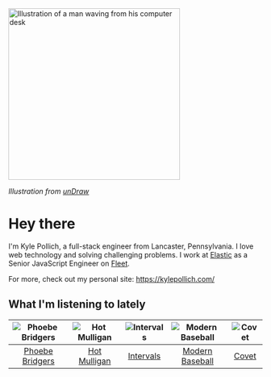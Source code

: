 <img src="https://user-images.githubusercontent.com/6766512/87306713-6f79d900-c4e6-11ea-989a-3242cbfc50c2.png" alt="Illustration of a man waving from his computer desk" height="340" />

_Illustration from [unDraw](https://undraw.co/)_

# Hey there

I'm Kyle Pollich, a full-stack engineer from Lancaster, Pennsylvania. I love web technology and solving challenging problems.
I work at [Elastic](https://www.elastic.co/) as a Senior JavaScript Engineer on [Fleet](https://www.elastic.co/guide/en/fleet/current/fleet-overview.html).

For more, check out my personal site: https://kylepollich.com/

## What I'm listening to lately

<!-- begin artists -->
  |![Phoebe Bridgers](https://i.scdn.co/image/3b6a427f0c54c0d116c433462ae1dd48474643d0)|![Hot Mulligan](https://i.scdn.co/image/ab6761610000f178ee0afe7cc83d3700ef6200b9)|![Intervals](https://i.scdn.co/image/91ae86d5e7098fc8c291daed8c90b225aab30155)|![Modern Baseball](https://i.scdn.co/image/665708b4c7e55923db695306c661a667cded1cff)|![Covet](https://i.scdn.co/image/0648b3f706778533872aed129bedbdccb1cd60ff)|
  |:---:|:---:|:---:|:---:|:---:|
  |[Phoebe Bridgers](https://open.spotify.com/artist/1r1uxoy19fzMxunt3ONAkG)|[Hot Mulligan](https://open.spotify.com/artist/1lKZzN2d4IqiEYxyECIEHI)|[Intervals](https://open.spotify.com/artist/0xpJGyjbEzkWSNfcf2tcMl)|[Modern Baseball](https://open.spotify.com/artist/1HxXNvsraqrsgfmju1yKk8)|[Covet](https://open.spotify.com/artist/46iJ1VD4HKFnqjISGqlZkV)|
<!-- end artists -->
